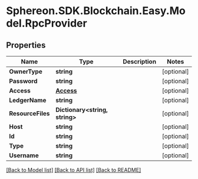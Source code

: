 # Sphereon.SDK.Blockchain.Easy.Model.RpcProvider
## Properties

Name | Type | Description | Notes
------------ | ------------- | ------------- | -------------
**OwnerType** | **string** |  | [optional] 
**Password** | **string** |  | [optional] 
**Access** | [**Access**](Access.md) |  | [optional] 
**LedgerName** | **string** |  | [optional] 
**ResourceFiles** | **Dictionary&lt;string, string&gt;** |  | [optional] 
**Host** | **string** |  | [optional] 
**Id** | **string** |  | [optional] 
**Type** | **string** |  | [optional] 
**Username** | **string** |  | [optional] 

[[Back to Model list]](../README.md#documentation-for-models) [[Back to API list]](../README.md#documentation-for-api-endpoints) [[Back to README]](../README.md)

